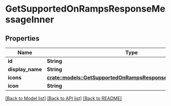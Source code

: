 # GetSupportedOnRampsResponseMessageInner

## Properties

| Name              | Type                                                                                                                          | Description | Notes |
| ----------------- | ----------------------------------------------------------------------------------------------------------------------------- | ----------- | ----- |
| **id**            | **String**                                                                                                                    |             |       |
| **display\_name** | **String**                                                                                                                    |             |       |
| **icons**         | [**crate::models::GetSupportedOnRampsResponseMessageInnerIcons**](docs/GetSupportedOnRampsResponse\_message\_inner\_icons.md) |             |       |
| **icon**          | **String**                                                                                                                    |             |       |

[\[Back to Model list\]](./#documentation-for-models) [\[Back to API list\]](./#documentation-for-api-endpoints) [\[Back to README\]](./)
